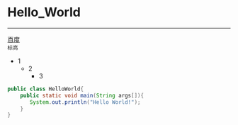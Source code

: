 # Hello_World
***
[百度](https://www.baidu.com/ "点击进入百度")  
`标亮`
* 1
  * 2
    * 3

```java
public class HelloWorld{
    public static void main(String args[]){
       System.out.println("Hello World!");
    }
}
```
